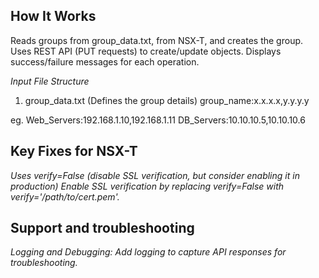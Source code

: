 ## How It Works
Reads groups from group_data.txt, from NSX-T, and creates the group.
Uses REST API (PUT requests) to create/update objects.
Displays success/failure messages for each operation.

_Input File Structure_
1. group_data.txt (Defines the group details)
group_name:x.x.x.x,y.y.y.y

eg.
Web_Servers:192.168.1.10,192.168.1.11
DB_Servers:10.10.10.5,10.10.10.6


## Key Fixes for NSX-T
_Uses verify=False (disable SSL verification, but consider enabling it in production)_
_Enable SSL verification by replacing verify=False with verify='/path/to/cert.pem'._


## Support and troubleshooting
_Logging and Debugging: Add logging to capture API responses for troubleshooting._







